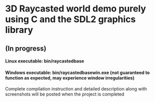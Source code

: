 # 3D Raycasted world demo purely using C and the SDL2 graphics library
## (In progress)



#### Linux executable: bin/raycastedbase

#### Windows executable: bin/raycastedbasewin.exe (not guaranteed to function as expected, may experience window irregularities)



Complete compilation instruction and detailed description along with screenshots will be posted when the project is completed
